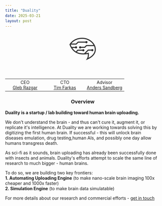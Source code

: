 ```yaml
---
title: "Duality"
date: 2025-03-21
layout: post
---
```


<p align="center"><img src="/images/logo_b.png" alt="Alt text" style="max-width: 20%; height: auto; mix-blend-mode: multiply; opacity: 0.9;"></p>

<br>
<div class="table-container" style="max-width: 800px; margin: auto;">
  <table style="width: 100%; border-collapse: collapse;">
    <tr>
      <td style="width: 33.33%; text-align: center;">
        CEO<br>
        <a href="linkedin.com/in/gleb-razgar-6931a7220">Gleb Razgar</a>
      </td>
      <td style="width: 33.33%; text-align: center;">
        CTO<br>
        <a href="https://www.linkedin.com/in/tim-farkas/">Tim Farkas</a>
      </td>
      <td style="width: 33.33%; text-align: center;">
        Advisor<br>
        <a href="https://www.linkedin.com/in/anders-sandberg-9215ab145/">Anders Sandberg</a>
      </td>
    </tr>
  </table>
</div>

<h3 align="center">Overview</h3>

**Duality is a startup / lab building toward human brain uploading.**

We don't understand the brain - and thus can't cure it, augment it, or replicate it's intelligence. At Duality we are working towards solving this by digitizing the first human brain. If successful - this will unlock brain diseases emulation, drug testing,human AIs, and possibly one day allow humans transgress death.

As sci-fi as it sounds, brain uploading has already been successfully done with insects and animals. Duality's efforts attempt to scale the same line of research to much bigger - human brains.

To do so, we are building two key frontiers:  
**1. Automating Uploading Engine** (to make nano-scale brain imaging 100x cheaper and 1000x faster)  
**2. Simulation Engine** (to make brain data simulatable)

For more details about our research and commercial efforts - [get in touch](https://www.linkedin.com/in/gleb-razgar-6931a7220)